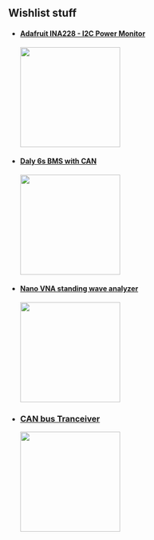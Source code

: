 ## Wishlist stuff



- #### [Adafruit INA228 - I2C Power Monitor](https://www.adafruit.com/product/5832)

    <img src="https://cdn-shop.adafruit.com/970x728/5832-00.jpg" width=200px>

- #### [Daly 6s BMS with CAN](https://www.dalybms.com/lifepo4-battery-bms-12s-h-series-smart-bms-3s-to-16s-40a-60a-product/)

    <img src="https://cdn.globalso.com/dalybms/bms-battery-12v1.jpg" width=200px>
        
- #### [Nano VNA standing wave analyzer](https://www.tindie.com/products/hcxqsgroup/nanovna-v2-plus4/)

    <img src="https://cdn.tindiemedia.com/images/resize/PNfQ_HkENd7rvOXaBacObIvrXyU=/p/full-fit-in/1782x1336/i/663391/products/2021-06-02T13%3A20%3A22.948Z-plus4_1.jpg?1622614918" width=200px>

- ### [CAN bus Tranceiver](https://www.adafruit.com/product/5708)

    <img src="https://cdn-shop.adafruit.com/970x728/5708-04.jpeg" width=200px>
